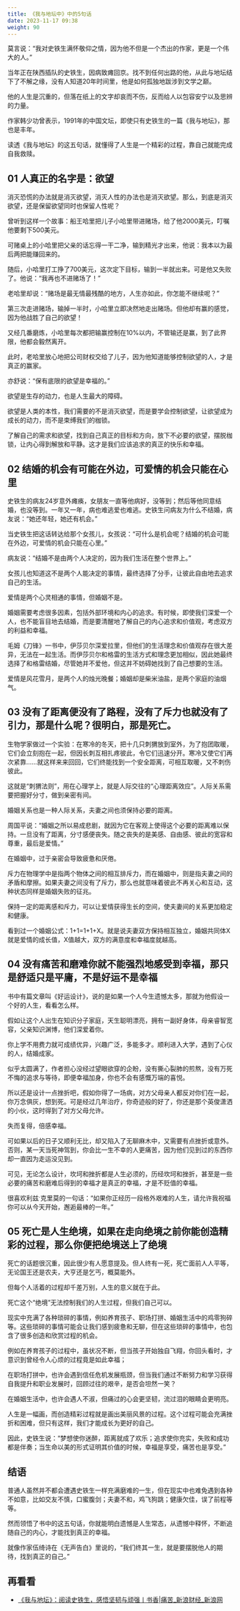 ```yaml
---
title: 《我与地坛中》中的5句话
date: 2023-11-17 09:38
weight: 90
---
```


莫言说：“我对史铁生满怀敬仰之情，因为他不但是一个杰出的作家，更是一个伟大的人。”



当年正在陕西插队的史铁生，因病致瘫回京。找不到任何出路的他，从此与地坛结下了不解之缘，没有人知道20年时间里，他是如何孤独地跋涉到文学之巅。



他的人生是沉重的，但落在纸上的文字却哀而不伤，反而给人以包容安宁以及思辨的力量。



作家韩少功曾表示，1991年的中国文坛，即使只有史铁生的一篇《我与地坛》，那也是丰年。



读透《我与地坛》的这五句话，就懂得了人生是一个精彩的过程，靠自己就能完成自我救赎。


## 01 人真正的名字是：欲望



消灭恐慌的办法就是消灭欲望，消灭人性的办法也是消灭欲望。那么，到底是消灭欲望，还是保留欲望同时也保留人性呢？



曾听到这样一个故事：船王哈里把儿子小哈里带进赌场，给了他2000美元，叮嘱他要剩下500美元。



可赌桌上的小哈里把父亲的话忘得一干二净，输到精光才出来，他说：我本以为最后两把能赚回来的。



随后，小哈里打工挣了700美元，这次定下目标，输到一半就出来。可是他又失败了。他说：“我再也不进赌场了！”



老哈里却说：“赌场是最无情最残酷的地方，人生亦如此，你怎能不继续呢？”



第三次走进赌场，输掉一半时，小哈里立即决然地走出赌场。但他却有赢的感觉，因为他战胜了自己的欲望！



又经几番磨炼，小哈里每次都把输赢控制在10%以内，不管输还是赢，到了此界限，他都会毅然离开。



此时，老哈里放心地把公司财权交给了儿子，因为他知道能够控制欲望的人，才是真正的赢家。



亦舒说：“保有底限的欲望是幸福的。”



欲望是生存的动力，也是人生最大的障碍。



欲望是人类的本性，我们需要的不是消灭欲望，而是要学会控制欲望，让欲望成为成长的动力，而不是束缚我们的枷锁。



了解自己的需求和欲望，找到自己真正的目标和方向，放下不必要的欲望，摆脱枷锁，让内心得到解放和平静。这才是我们应该追求的真正的快乐和幸福。


## 02 结婚的机会有可能在外边，可爱情的机会只能在心里



史铁生的病友24岁意外瘫痪，女朋友一直等他病好，没等到；然后等他同意结婚，也没等到。一年又一年，病也难逃爱也难逃。史铁生问病友为什么不结婚，病友说：“她还年轻，她还有机会。”



当史铁生把这话转达给那个女孩儿，女孩说：“可什么是机会呢？结婚的机会可能在外边，可爱情的机会只能在心里。”



病友说：“结婚不是由两个人决定的，因为我们生活在整个世界上。”



女孩儿也知道这不是两个人能决定的事情，最终选择了分手，让彼此自由地去追求自己的生活。



爱情是两个心灵相通的事情，但婚姻不是。



婚姻需要考虑很多因素，包括外部环境和内心的追求。有时候，即使我们深爱一个人，也不能盲目地去结婚，而是要清醒地了解自己的内心追求和价值观，考虑双方的利益和幸福。



毛姆《刀锋》一书中，伊莎贝尔深爱拉里，但他们的生活理念和价值观存在很大差异，无法在一起生活。而伊莎贝尔和格雷的生活方式和理念更加相似，因此她最终选择了和格雷结婚，尽管她并不爱他，但这并不妨碍她找到了自己想要的生活。



爱情是风花雪月，是两个人的烛光晚餐；婚姻却是柴米油盐，是两个家庭的油烟气。


## 03 没有了距离便没有了路程，没有了斥力也就没有了引力，那是什么呢？很明白，那是死亡。



生物学家做过一个实验：在寒冷的冬天，把十几只刺猬放到室外，为了抱团取暖，它们会立刻抱在一起，但因长刺互相扎疼彼此，令它们迅速分开。寒冷又使它们再次紧靠……就这样来来回回，它们终能找到一个安全距离，可相互取暖，又不刺伤彼此。



这就是“刺猬法则”，用在心理学上，就是人际交往的“心理距离效应”。人际关系需要把握好分寸，做到亲密有间。



婚姻关系也是一种人际关系，夫妻之间也须保持必要的距离。



周国平说：“婚姻之所以易成悲剧，就因为它在客观上使得这个必要的距离难以保持。一旦没有了距离，分寸感便丧失。随之丧失的是美感、自由感、彼此的宽容和尊重，最后是爱情。”



在婚姻中，过于亲密会导致疲惫和厌倦。



斥力在物理学中是指两个物体之间的相互排斥力，而在婚姻中，则是指夫妻之间的矛盾和摩擦。如果夫妻之间没有了斥力，那么也就意味着彼此不再关心和互动，这种状态同样是婚姻失败的征兆。



保持一定的距离感和斥力，可以让爱情获得生长的空间，使夫妻间的关系更加稳定和健康。



看到过一个婚姻公式：1+1=1+1+X。就是说夫妻双方保持相互独立，婚姻共同体X就是爱情的成长值，X值越大，双方的满意度和幸福度就越高。


## 04 没有痛苦和磨难你就不能强烈地感受到幸福，那只是舒适只是平庸，不是好运不是幸福



书中有篇文章叫《好运设计》，说的是如果一个人今生遗憾太多，那就为他假设一个好的人生，看看怎么样。



假如让这个人出生在知识分子家庭，天生聪明漂亮，拥有一副好身体，母亲睿智宽容，父亲知识渊博，他们深爱着你。



你上学不用费力就可成绩优异，兴趣广泛，多能多才。顺利进入大学，遇到了心仪的人，结婚成家。



似乎太圆满了，作者担心没经过望眼欲穿的企盼，没有撕心裂肺的煎熬，没有万死不悔的追求与等待，即便幸福加身，你也不会有感慨万端的喜悦。



所以还是设计一点挫折吧，假如你得了一场病，对方父母亲人都反对你们在一起，你万念俱灰，想到死。可是经过几年治疗，你奇迹般的好了，你还是那个英俊潇洒的小伙，这时得到了对方父母允许。



失而复得，倍感幸福。



可如果以后的日子又顺利无比，却又陷入了无聊麻木中，又需要有点挫折或意外。否则，某一天当死神驾到，你会比一生不幸的人更痛苦，因为他们见到过的东西你却一直因为走运没见到。



可见，无论怎么设计，坎坷和挫折都是人生必须的，历经坎坷和挫折，甚至是一些必要的痛苦和磨难后得到的幸福才是真正的幸福，才是不贬值的幸福。



很喜欢利兹ˑ克里莫的一句话：“如果你正经历一段格外艰难的人生，请允许我祝福你可以从今天开始，邂逅最棒的一年。”


## 05 死亡是人生绝境，如果在走向绝境之前你能创造精彩的过程，那么你便把绝境送上了绝境



死亡的话题很沉重，因此很少有人愿意提及。但人终有一死，死亡面前人人平等，无论国王还是农夫，大亨还是乞丐，概莫能外。



但每个人活着的过程却千差万别，人生的意义就在于此。



死亡这个“绝境”无法控制我们的人生过程，但我们自己可以。



现实中充满了各种琐碎的事情，例如养育孩子、职场打拼、婚姻生活中的鸡零狗碎等。这些琐碎的事情可能会让我们感到疲惫和无聊，但在这些琐碎的事情中，也包含了很多创造和欣赏过程的机会。



例如在养育孩子的过程中，虽状况不断，但当孩子开始独自飞翔，你回头看时，才意识到曾经令人心烦的过程竟是如此幸福；



在职场打拼中，也许会遇到信任危机发展瓶颈，但当我们通过不断努力和学习获得自我提升和职业发展时，回顾过往的艰辛，是否会坦然一笑？



在婚姻生活中，也许会遇人不淑，但痛过的心会更坚韧，流过泪的眼睛会更明亮。



人生是一幅画，而创造精彩过程就是画出美丽风景的过程。这个过程可能会充满挫折和困难，但只有这样，我们才能成长为更好的自己。



因此，史铁生说：“梦想使你迷醉，距离就成了欢乐；追求使你充实，失败和成功都是伴奏；当生命以美的形式证明其价值的时候，幸福是享受，痛苦也是享受。”


## 结语


普通人虽然并不都会遭遇史铁生一样充满磨难的一生，但在现实中也难免遇到各种不如意，比如交友不慎，口蜜腹剑；夫妻不和，鸡飞狗跳；健康欠佳，误了前程等等。



然而领悟了书中的这五句话，你就能明白遗憾是人生常态，从遗憾中释怀，不断追随自己的内心，才能找到真正的幸福。



就像作家伍绮诗在《无声告白》里说的，“我们终其一生，就是要摆脱他人的期待，找到真正的自己。”


## 再看看

- [《我与地坛》：阅读史铁生，感悟坚韧与顽强丨书香|痛苦_新浪财经_新浪网](https://finance.sina.com.cn/wm/2022-12-31/doc-imxypkks9392448.shtml)
